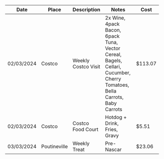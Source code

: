 | Date       | Place        | Description         | Notes                                                                                                                    | Cost    |
| ---------- | ------------ | ------------------- | ------------------------------------------------------------------------------------------------------------------------ | ------- |
| 02/03/2024 | Costco       | Weekly Costco Visit | 2x Wine, 4pack Bacon, 6pack Tuna, Vector Cereal, Bagels, Cellari, Cucumber, Cherry Tomatoes, Bella Carrots, Baby Carrots | $113.07 |
| 02/03/2024 | Costco       | Costco Food Court   | Hotdog + Drink, Fries, Gravy                                                                                             | $5.51   |
| 03/03/2024 | Poutineville | Weekly Treat        | Pre-Nascar                                                                                                               | $23.06  |

